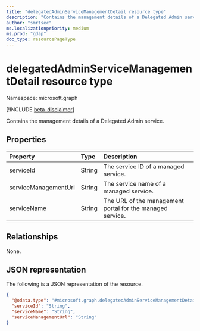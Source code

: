 ```yaml
---
title: "delegatedAdminServiceManagementDetail resource type"
description: "Contains the management details of a Delegated Admin service."
author: "smrtsec"
ms.localizationpriority: medium
ms.prod: "gdap"
doc_type: resourcePageType
---
```


# delegatedAdminServiceManagementDetail resource type

Namespace: microsoft.graph

[!INCLUDE [beta-disclaimer](../../includes/beta-disclaimer.md)]

Contains the management details of a Delegated Admin service.

## Properties
|Property|Type|Description|
|:---|:---|:---|
|serviceId|String|The service ID of a managed service.|
|serviceManagementUrl|String|The service name of a managed service.|
|serviceName|String|The URL of the management portal for the managed service.|

## Relationships
None.

## JSON representation
The following is a JSON representation of the resource.
<!-- {
  "blockType": "resource",
  "@odata.type": "microsoft.graph.delegatedAdminServiceManagementDetail"
}
-->
``` json
{
  "@odata.type": "#microsoft.graph.delegatedAdminServiceManagementDetail",
  "serviceId": "String",
  "serviceName": "String",
  "serviceManagementUrl": "String"
}
```

